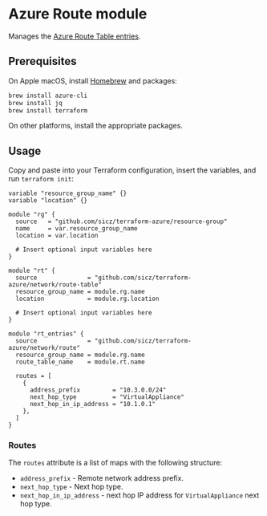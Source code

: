 # Azure Route module

Manages the [Azure Route Table entries](https://www.terraform.io/docs/providers/azurerm/r/route.html).

## Prerequisites

On Apple macOS, install [Homebrew](http://brew.sh/) and packages:
```bash
brew install azure-cli
brew install jq
brew install terraform
```
On other platforms, install the appropriate packages.

## Usage

Copy and paste into your Terraform configuration, insert the variables, and
run `terraform init`:
```hcl
variable "resource_group_name" {}
variable "location" {}

module "rg" {
  source   = "github.com/sicz/terraform-azure/resource-group"
  name     = var.resource_group_name
  location = var.location

  # Insert optional input variables here
}

module "rt" {
  source              = "github.com/sicz/terraform-azure/network/route-table"
  resource_group_name = module.rg.name
  location            = module.rg.location

  # Insert optional input variables here
}

module "rt_entries" {
  source              = "github.com/sicz/terraform-azure/network/route"
  resource_group_name = module.rg.name
  route_table_name    = module.rt.name

  routes = [
    {
      address_prefix         = "10.3.0.0/24"
      next_hop_type          = "VirtualAppliance"
      next_hop_in_ip_address = "10.1.0.1"
    },
  ]
}
```

### Routes

The `routes` attribute is a list of maps with the following structure:

* `address_prefix` - Remote network address prefix.
* `next_hop_type` - Next hop type.
* `next_hop_in_ip_address` - next hop IP address for `VirtualAppliance` next hop
  type.

<!-- BEGINNING OF PRE-COMMIT-TERRAFORM DOCS HOOK -->
<!-- END OF PRE-COMMIT-TERRAFORM DOCS HOOK -->
